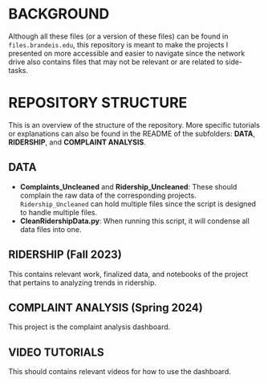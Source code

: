 # BACKGROUND
Although all these files (or a version of these files) can be found in `files.brandeis.edu`, this repository is meant to make the projects I presented on more accessible and easier to navigate since the network drive also contains files that may not be relevant or are related to side-tasks.
# REPOSITORY STRUCTURE
This is an overview of the structure of the repository. More specific tutorials or explanations can also be found in the README of the subfolders: **DATA**, **RIDERSHIP**, and **COMPLAINT ANALYSIS**.
## DATA

 - **Complaints_Uncleaned** and **Ridership_Uncleaned**: These should complain the raw data of the corresponding projects. `Ridership_Uncleaned` can hold multiple files since the script is designed to handle multiple files.
 - **CleanRidershipData.py**: When running this script, it will condense all data files into one. 

## RIDERSHIP (Fall 2023)

This contains relevant work, finalized data, and notebooks of the project that pertains to analyzing trends in ridership.
## COMPLAINT ANALYSIS (Spring 2024)

This project is the complaint analysis dashboard.
## VIDEO TUTORIALS

This should contains relevant videos for how to use the dashboard.